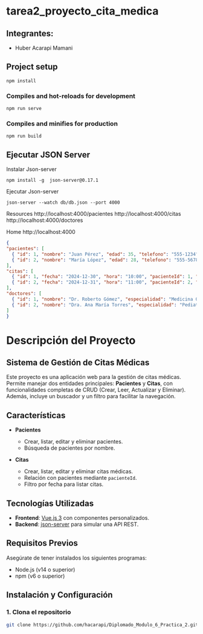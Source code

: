 # tarea2_proyecto_cita_medica

## Integrantes:
- Huber Acarapi Mamani


## Project setup
```
npm install
```

### Compiles and hot-reloads for development
```
npm run serve
```

### Compiles and minifies for production
```
npm run build
```

## Ejecutar JSON Server

Instalar Json-server

```
npm install -g  json-server@0.17.1
```
Ejecutar Json-server

```
json-server --watch db/db.json --port 4000
```

Resources
  http://localhost:4000/pacientes
  http://localhost:4000/citas
  http://localhost:4000/doctores

  Home
  http://localhost:4000

  ```json
{
  "pacientes": [
    { "id": 1, "nombre": "Juan Pérez", "edad": 35, "telefono": "555-1234" },
    { "id": 2, "nombre": "María López", "edad": 28, "telefono": "555-5678" }
  ],
  "citas": [
    { "id": 1, "fecha": "2024-12-30", "hora": "10:00", "pacienteId": 1, "doctorId": 1, "descripcion": "Consulta general" },
    { "id": 2, "fecha": "2024-12-31", "hora": "11:00", "pacienteId": 2, "doctorId": 2, "descripcion": "Chequeo anual" }
  ],
  "doctores": [
    { "id": 1, "nombre": "Dr. Roberto Gómez", "especialidad": "Medicina General", "telefono": "555-9876" },
    { "id": 2, "nombre": "Dra. Ana María Torres", "especialidad": "Pediatría", "telefono": "555-4321" }
  ]
}
```

# Descripción del Proyecto
## Sistema de Gestión de Citas Médicas

Este proyecto es una aplicación web para la gestión de citas médicas. Permite manejar dos entidades principales: **Pacientes** y **Citas**, con funcionalidades completas de CRUD (Crear, Leer, Actualizar y Eliminar). Además, incluye un buscador y un filtro para facilitar la navegación.

## Características

- **Pacientes**
  - Crear, listar, editar y eliminar pacientes.
  - Búsqueda de pacientes por nombre.
  
- **Citas**
  - Crear, listar, editar y eliminar citas médicas.
  - Relación con pacientes mediante `pacienteId`.
  - Filtro por fecha para listar citas.

## Tecnologías Utilizadas

- **Frontend**: [Vue.js 3](https://vuejs.org/) con componentes personalizados.
- **Backend**: [json-server](https://github.com/typicode/json-server) para simular una API REST.

## Requisitos Previos

Asegúrate de tener instalados los siguientes programas:
- Node.js (v14 o superior)
- npm (v6 o superior)

## Instalación y Configuración

### 1. Clona el repositorio

```bash
git clone https://github.com/hacarapi/Diplomado_Modulo_6_Practica_2.git
```